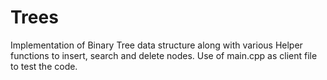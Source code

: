 # Trees
Implementation of Binary Tree data structure along with various Helper functions to insert, search and delete nodes.
Use of main.cpp as client file to test the code.
